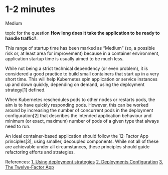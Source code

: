 # 1-2 minutes

<div class="risk-rounded-box medium">Medium</div>

topic for the question **How long does it take the application to be ready to handle traffic?**.

This range of startup time has been marked as “Medium” (so, a possible risk or,
at least area for improvement) because in a container environment, application
startup time is usually aimed to be much less.

While not being a strict technical dependency (or even problem), it is considered
a good practice to build small containers that start up in a very short time.
This will help Kubernetes spin application or service instances up and
down quickly, depending on demand, using the deployment strategy[1] defined.

When Kubernetes reschedules pods to other nodes or restarts pods, the aim is
to have quickly responding pods. However, this can be worked around by
increasing the number of concurrent pods in the deployment configuration[2]
that describes the intended application behaviour and minimum (or exact, maximum)
number of pods of a given type that always need to run.

An ideal container-based application should follow the 12-Factor App principles[3],
using smaller, decoupled components. While not all of these are achievable
under all circumstances, these principles should guide refactoring efforts
and strategies.

References:
[1. Using deployment strategies](https://docs.openshift.com/container-platform/4.8/applications/deployments/deployment-strategies.html)
[2. Deployments Configuration](https://kubernetes.io/docs/concepts/workloads/controllers/deployment/#scaling-a-deployment)
[3. The Twelve-Factor App](https://12factor.net/)
